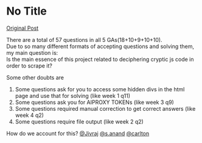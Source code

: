 # No Title

[Original Post](https://discourse.onlinedegree.iitm.ac.in/t/169029/23)

<p>There are a total of 57 questions in all 5 GAs(18+10+9+10+10).<br>
Due to so many different formats of accepting questions and solving them, my main question is:<br>
Is the main essence of this project related to deciphering cryptic js code in order to scrape it?</p>
<p>Some other doubts are</p>
<ol>
<li>Some questions ask for you to access some hidden divs in the html page and use that for solving (like week 1 q11)</li>
<li>Some questions ask you for AIPROXY TOKENs (like week 3 q9)</li>
<li>Some questions required manual correction to get correct answers (like week 4 q2)</li>
<li>Some questions require file output (like week 2 q2)</li>
</ol>
<p>How do we account for this? <a class="mention" href="/u/jivraj">@Jivraj</a> <a class="mention" href="/u/s.anand">@s.anand</a> <a class="mention" href="/u/carlton">@carlton</a></p>
